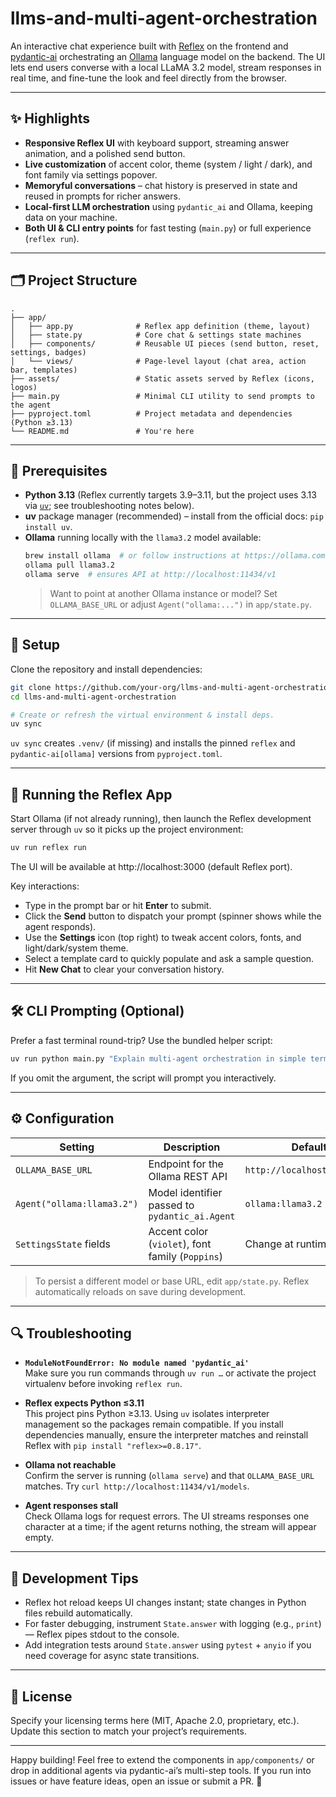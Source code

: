 # llms-and-multi-agent-orchestration

An interactive chat experience built with [Reflex](https://reflex.dev/) on the frontend and [pydantic-ai](https://ai.pydantic.dev/latest/) orchestrating an [Ollama](https://ollama.com/) language model on the backend. The UI lets end users converse with a local LLaMA 3.2 model, stream responses in real time, and fine-tune the look and feel directly from the browser.

---

## ✨ Highlights
- **Responsive Reflex UI** with keyboard support, streaming answer animation, and a polished send button.
- **Live customization** of accent color, theme (system / light / dark), and font family via settings popover.
- **Memoryful conversations** – chat history is preserved in state and reused in prompts for richer answers.
- **Local-first LLM orchestration** using `pydantic_ai` and Ollama, keeping data on your machine.
- **Both UI & CLI entry points** for fast testing (`main.py`) or full experience (`reflex run`).

---

## 🗂 Project Structure

```
.
├── app/
│   ├── app.py              # Reflex app definition (theme, layout)
│   ├── state.py            # Core chat & settings state machines
│   ├── components/         # Reusable UI pieces (send button, reset, settings, badges)
│   └── views/              # Page-level layout (chat area, action bar, templates)
├── assets/                 # Static assets served by Reflex (icons, logos)
├── main.py                 # Minimal CLI utility to send prompts to the agent
├── pyproject.toml          # Project metadata and dependencies (Python ≥3.13)
└── README.md               # You're here
```

---

## 🚀 Prerequisites

- **Python 3.13** (Reflex currently targets 3.9–3.11, but the project uses 3.13 via [`uv`](https://github.com/astral-sh/uv); see troubleshooting notes below).
- **uv** package manager (recommended) – install from the official docs: `pip install uv`.
- **Ollama** running locally with the `llama3.2` model available:  
  ```bash
  brew install ollama  # or follow instructions at https://ollama.com/
  ollama pull llama3.2
  ollama serve  # ensures API at http://localhost:11434/v1
  ```
  > Want to point at another Ollama instance or model? Set `OLLAMA_BASE_URL` or adjust `Agent("ollama:...")` in `app/state.py`.

---

## 🧱 Setup

Clone the repository and install dependencies:

```bash
git clone https://github.com/your-org/llms-and-multi-agent-orchestration.git
cd llms-and-multi-agent-orchestration

# Create or refresh the virtual environment & install deps.
uv sync
```

`uv sync` creates `.venv/` (if missing) and installs the pinned `reflex` and `pydantic-ai[ollama]` versions from `pyproject.toml`.

---

## 💬 Running the Reflex App

Start Ollama (if not already running), then launch the Reflex development server through `uv` so it picks up the project environment:

```bash
uv run reflex run
```

The UI will be available at http://localhost:3000 (default Reflex port).  

Key interactions:
- Type in the prompt bar or hit **Enter** to submit.
- Click the **Send** button to dispatch your prompt (spinner shows while the agent responds).
- Use the **Settings** icon (top right) to tweak accent colors, fonts, and light/dark/system theme.
- Select a template card to quickly populate and ask a sample question.
- Hit **New Chat** to clear your conversation history.

---

## 🛠 CLI Prompting (Optional)

Prefer a fast terminal round-trip? Use the bundled helper script:

```bash
uv run python main.py "Explain multi-agent orchestration in simple terms."
```

If you omit the argument, the script will prompt you interactively.

---

## ⚙️ Configuration

| Setting | Description | Default |
|---------|-------------|---------|
| `OLLAMA_BASE_URL` | Endpoint for the Ollama REST API | `http://localhost:11434/v1` |
| `Agent("ollama:llama3.2")` | Model identifier passed to `pydantic_ai.Agent` | `ollama:llama3.2` |
| `SettingsState` fields | Accent color (`violet`), font family (`Poppins`) | Change at runtime via UI |

> To persist a different model or base URL, edit `app/state.py`. Reflex automatically reloads on save during development.

---

## 🔍 Troubleshooting

- **`ModuleNotFoundError: No module named 'pydantic_ai'`**  
  Make sure you run commands through `uv run …` or activate the project virtualenv before invoking `reflex run`.

- **Reflex expects Python ≤3.11**  
  This project pins Python ≥3.13. Using `uv` isolates interpreter management so the packages remain compatible. If you install dependencies manually, ensure the interpreter matches and reinstall Reflex with `pip install "reflex>=0.8.17"`.

- **Ollama not reachable**  
  Confirm the server is running (`ollama serve`) and that `OLLAMA_BASE_URL` matches. Try `curl http://localhost:11434/v1/models`.

- **Agent responses stall**  
  Check Ollama logs for request errors. The UI streams responses one character at a time; if the agent returns nothing, the stream will appear empty.

---

## 🧪 Development Tips

- Reflex hot reload keeps UI changes instant; state changes in Python files rebuild automatically.
- For faster debugging, instrument `State.answer` with logging (e.g., `print`) — Reflex pipes stdout to the console.
- Add integration tests around `State.answer` using `pytest` + `anyio` if you need coverage for async state transitions.

---

## 📄 License

Specify your licensing terms here (MIT, Apache 2.0, proprietary, etc.). Update this section to match your project’s requirements.

---

Happy building! Feel free to extend the components in `app/components/` or drop in additional agents via pydantic-ai’s multi-step tools. If you run into issues or have feature ideas, open an issue or submit a PR. 👋
